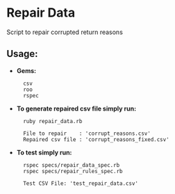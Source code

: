 Repair Data
=========
Script to repair corrupted return reasons

Usage:
---------
*  **Gems:**
    ```
      csv
      roo
      rspec
    ```
*  **To generate repaired csv file simply run:**
    ```
      ruby repair_data.rb
    ```
    ```
      File to repair    : 'corrupt_reasons.csv'
      Repaired csv file : 'corrupt_reasons_fixed.csv'
    ```

*  **To test simply run:**
    ```
      rspec specs/repair_data_spec.rb
      rspec specs/repair_rules_spec.rb
    ```
    ```
      Test CSV File: 'test_repair_data.csv'
    ```
